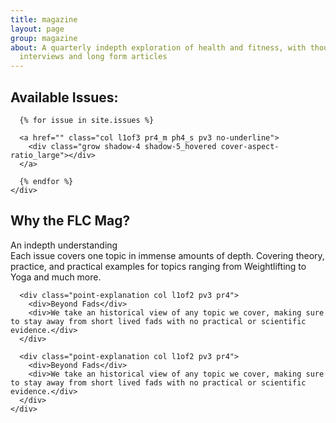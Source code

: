 ```yaml
---
title: magazine
layout: page
group: magazine
about: A quarterly indepth exploration of health and fitness, with thought provoking
  interviews and long form articles
---
```


<!-- Magazine Issues -->
<section class="">
  <div class="container pa3 pa4_m row ">
    <h2 class="pb4  pr4 normal">Available Issues:</h2>
    <div class="row pr4_m">

      {% for issue in site.issues %}

      <a href="" class="col l1of3 pr4_m ph4_s pv3 no-underline">
        <div class="grow shadow-4 shadow-5_hovered cover-aspect-ratio_large"></div>
      </a>

      {% endfor %}
    </div>
  </div>
</section>

<section class="top_diagonal-down-2 pt5 is-magazine-page pa4 pt5 row">
  <h2 class="row l mb4">Why the FLC Mag?</h2>
  <div class="col l2of3">
    <div class="row">
      <div class="point-explanation col l1of2 pv3 pr4">
        <div>An indepth understanding</div>
        <div>Each issue covers one topic in immense amounts of depth. Covering theory, practice, and practical examples for topics ranging from Weightlifting to Yoga and much more.</div>
      </div>

      <div class="point-explanation col l1of2 pv3 pr4">
        <div>Beyond Fads</div>
        <div>We take an historical view of any topic we cover, making sure to stay away from short lived fads with no practical or scientific evidence.</div>
      </div>

      <div class="point-explanation col l1of2 pv3 pr4">
        <div>Beyond Fads</div>
        <div>We take an historical view of any topic we cover, making sure to stay away from short lived fads with no practical or scientific evidence.</div>
      </div>
    </div>



  </div>

</section>
